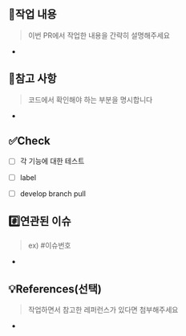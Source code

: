 ## 📝작업 내용
> 이번 PR에서 작업한 내용을 간략히 설명해주세요
- 


## 💬참고 사항
> 코드에서 확인해야 하는 부분을 명시합니다
-


## ✅Check
- [ ] 각 기능에 대한 테스트
- [ ] label
- [ ] develop branch pull



## #️⃣연관된 이슈
> ex) #이슈번호
-


## 💡References(선택)
> 작업하면서 참고한 레퍼런스가 있다면 첨부해주세요
- 
